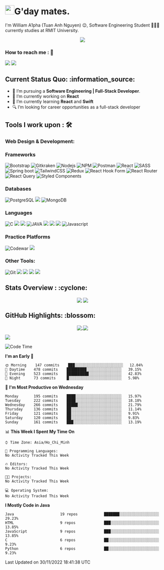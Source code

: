 <h1><img src="https://emojis.slackmojis.com/emojis/images/1531849430/4246/blob-sunglasses.gif?1531849430" width="30"/>G'day mates.</h1>

I'm William A1pha (Tuan Anh Nguyen) 😉, Software Engineering Student 👨🏻‍💻 currently studies at RMIT University.
<p align="center"><img src="https://readme-typing-svg.herokuapp.com?vCenter=true&width=500&lines=Software+Engineering+Student;Year+Two;RMIT+University" /></p>

### How to reach me : :iphone:
<a href="mailto: tuananh131001@gmail.com">
<a href="https://www.linkedin.com/in/tuananh131001/"><img src="https://img.shields.io/badge/WilliamA1pha-%230077B5.svg?&style=for-the-badge&logo=linkedin&logoColor=white" ></a>  <a href="http://discordapp.com/users/331413468202926081"><img src="https://img.shields.io/badge/Discord-5865F2?style=for-the-badge&logo=discord&logoColor=white" ></a>  
  
 <h2>Current Status Quo: :information_source:</h2>
  
- 💼 I’m pursuing a <strong>Software Engineering | Full-Stack Developer</strong>.
- 🔭 I’m currently working on <strong>React</strong> 
- 🌱 I’m currently learning <strong>React</strong> and <strong>Swift</strong>
- 🔍 I’m looking for career opportunities as a full-stack developer
 <h2>Tools I work upon : 🛠</h2>
  
<!-- <img src="">   -->
 ### Web Design & Development:

  
  ### Frameworks 
  ![Bootstrap](https://img.shields.io/badge/Bootstrap-563D7C?style=for-the-badge&logo=bootstrap&logoColor=white)
  ![Gitkraken](	https://img.shields.io/badge/GitKraken-179287?style=for-the-badge&logo=GitKraken&logoColor=white)
  ![Nodejs](https://img.shields.io/badge/Node.js-339933?style=for-the-badge&logo=nodedotjs&logoColor=white)
  ![NPM](https://img.shields.io/badge/npm-CB3837?style=for-the-badge&logo=npm&logoColor=white)
  ![Postman](	https://img.shields.io/badge/Postman-FF6C37?style=for-the-badge&logo=Postman&logoColor=white)
  ![React](https://img.shields.io/badge/React-20232A?style=for-the-badge&logo=react&logoColor=61DAFB)
  ![SASS](https://img.shields.io/badge/Sass-CC6699?style=for-the-badge&logo=sass&logoColor=white)
  ![Spring boot](https://img.shields.io/badge/Spring_Boot-F2F4F9?style=for-the-badge&logo=spring-boot)
  ![TailwindCSS](https://img.shields.io/badge/Tailwind_CSS-38B2AC?style=for-the-badge&logo=tailwind-css&logoColor=white)
  ![Redux](https://img.shields.io/badge/redux-%23593d88.svg?style=for-the-badge&logo=redux&logoColor=white)
  ![React Hook Form](https://img.shields.io/badge/React%20Hook%20Form-%23EC5990.svg?style=for-the-badge&logo=reacthookform&logoColor=white)
  ![React Router](https://img.shields.io/badge/React_Router-CA4245?style=for-the-badge&logo=react-router&logoColor=white)
  ![React Query](https://img.shields.io/badge/-React%20Query-FF4154?style=for-the-badge&logo=react%20query&logoColor=white)
  ![Styled Components](https://img.shields.io/badge/styled--components-DB7093?style=for-the-badge&logo=styled-components&logoColor=white)
  
 ### Databases
   ![PostgreSQL](	https://img.shields.io/badge/PostgreSQL-316192?style=for-the-badge&logo=postgresql&logoColor=white)
  <img src="https://img.shields.io/badge/MySQL-005C84?style=for-the-badge&logo=mysql&logoColor=white"> 
  ![MongoDB](https://img.shields.io/badge/MongoDB-%234ea94b.svg?style=for-the-badge&logo=mongodb&logoColor=white)
  
 ### Languages
  ![C](	https://img.shields.io/badge/C-00599C?style=for-the-badge&logo=c&logoColor=white)
  <img src="https://img.shields.io/badge/c++%20-%2300599C.svg?&style=for-the-badge&logo=c%2B%2B&logoColor=white">
  <img src="https://img.shields.io/badge/python%20-%2314354C.svg?&style=for-the-badge&logo=python&logoColor=white">
  ![JAVA](https://img.shields.io/badge/Java%20-%23E00033.svg?&style=for-the-badge&logo=java&logoColor=white)
  <img src="https://img.shields.io/badge/Arduino_IDE-00979D?style=for-the-badge&logo=arduino&logoColor=white">
   <img src="https://img.shields.io/badge/HTML5-E34F26?style=for-the-badge&logo=html5&logoColor=white">
   <img src="https://img.shields.io/badge/CSS3-1572B6?style=for-the-badge&logo=css3&logoColor=white">
  ![Javascript](	https://img.shields.io/badge/JavaScript-323330?style=for-the-badge&logo=javascript&logoColor=F7DF1E)
  
 ### Practice Platforms
  ![Codewar](https://img.shields.io/badge/Codewars-B1361E?style=for-the-badge&logo=Codewars&logoColor=white)
  <img src="https://img.shields.io/badge/-Hackerrank-2EC866?style=for-the-badge&logo=HackerRank&logoColor=white">
  
 ### Other Tools:
  ![Git](https://img.shields.io/badge/git%20-%23F05032.svg?&style=for-the-badge&logo=git&logoColor=white)
 <img src="http://img.shields.io/badge/-VS%20Code-000000?style=for-the-badge&logo=Visual-studio-code&logoColor=blue"> 
 <img src="https://img.shields.io/badge/PyCharm-000000.svg?&style=for-the-badge&logo=PyCharm&logoColor=white"> 
 <img src="https://img.shields.io/badge/Visual_Studio-5C2D91?style=for-the-badge&logo=visual%20studio&logoColor=white">
 <img src="https://img.shields.io/badge/Visual_Studio_Code-0078D4?style=for-the-badge&logo=visual%20studio%20code&logoColor=white"> 

  <h2>Stats Overview : :cyclone: </h2>
  <p align="center">
<img align="center" src="https://github-readme-stats.vercel.app/api?username=tuananh131001&show_icons=true&count_private=true&hide=stars&include_all_commits=false&theme=aura" />
<img align="center" src="https://github-profile-trophy.vercel.app/?username=tuananh131001&theme=dracula&no-bg=true&row=1"/>
  </p>

  <h2>GitHub Highlights: :blossom:</h2>
  <p align="center">
<a href="">
  <img align="center" src="https://github-readme-stats.vercel.app/api/top-langs/?username=tuananh131001&langs_count=8&layout=compact&theme=material-palenight&hide=html,Tcl" />
</a>
<a href="">
  <img align="center" src="http://github-readme-streak-stats.herokuapp.com?user=tuananh131001&theme=material-palenight"/>
</a>
  </p>
 <img align="center" src="https://activity-graph.herokuapp.com/graph?username=tuananh131001&theme=react-dark"/>
  
<!--START_SECTION:waka-->
![Code Time](http://img.shields.io/badge/Code%20Time-606%20hrs%2053%20mins-blue)

**I'm an Early 🐤** 

```text
🌞 Morning    147 commits    ███░░░░░░░░░░░░░░░░░░░░░░   12.04% 
🌆 Daytime    478 commits    █████████░░░░░░░░░░░░░░░░   39.15% 
🌃 Evening    523 commits    ██████████░░░░░░░░░░░░░░░   42.83% 
🌙 Night      73 commits     █░░░░░░░░░░░░░░░░░░░░░░░░   5.98%

```
📅 **I'm Most Productive on Wednesday** 

```text
Monday       195 commits    ████░░░░░░░░░░░░░░░░░░░░░   15.97% 
Tuesday      222 commits    ████░░░░░░░░░░░░░░░░░░░░░   18.18% 
Wednesday    266 commits    █████░░░░░░░░░░░░░░░░░░░░   21.79% 
Thursday     136 commits    ██░░░░░░░░░░░░░░░░░░░░░░░   11.14% 
Friday       121 commits    ██░░░░░░░░░░░░░░░░░░░░░░░   9.91% 
Saturday     120 commits    ██░░░░░░░░░░░░░░░░░░░░░░░   9.83% 
Sunday       161 commits    ███░░░░░░░░░░░░░░░░░░░░░░   13.19%

```


📊 **This Week I Spent My Time On** 

```text
⌚︎ Time Zone: Asia/Ho_Chi_Minh

💬 Programming Languages: 
No Activity Tracked This Week

🔥 Editors: 
No Activity Tracked This Week

🐱‍💻 Projects: 
No Activity Tracked This Week

💻 Operating System: 
No Activity Tracked This Week

```

**I Mostly Code in Java** 

```text
Java                     19 repos            ███████░░░░░░░░░░░░░░░░░░   29.23% 
HTML                     9 repos             ███░░░░░░░░░░░░░░░░░░░░░░   13.85% 
JavaScript               9 repos             ███░░░░░░░░░░░░░░░░░░░░░░   13.85% 
C                        6 repos             ██░░░░░░░░░░░░░░░░░░░░░░░   9.23% 
Python                   6 repos             ██░░░░░░░░░░░░░░░░░░░░░░░   9.23%

```



 Last Updated on 30/11/2022 18:41:38 UTC
<!--END_SECTION:waka-->

